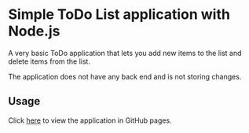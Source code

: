 # Simple ToDo List application with Node.js

A very basic ToDo application that lets you add new items to the list and delete items from the list. 

The application does not have any back end and is not storing changes.

## Usage

Click [here](https://nenalukic.github.io/todo-list-local/) to view the application in GitHub pages. 
